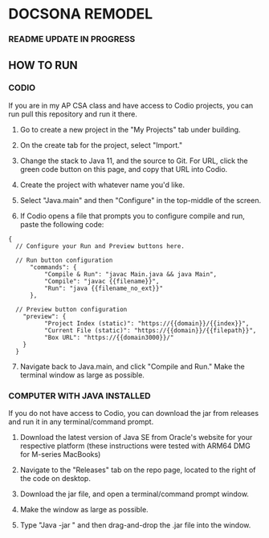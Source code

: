 # DOCSONA REMODEL

### README UPDATE IN PROGRESS

## HOW TO RUN

### CODIO

If you are in my AP CSA class and have access to Codio projects, you can run pull this repository and run it there.

1. Go to create a new project in the "My Projects" tab under building.

2. On the create tab for the project, select "Import."

3. Change the stack to Java 11, and the source to Git. For URL, click the green code button on this page, and copy that URL into Codio.

4. Create the project with whatever name you'd like.

5. Select "Java.main" and then "Configure" in the top-middle of the screen.

6. If Codio opens a file that prompts you to configure compile and run, paste the following code:

```
{
  // Configure your Run and Preview buttons here.
  
  // Run button configuration
      "commands": {
          "Compile & Run": "javac Main.java && java Main",
          "Compile": "javac {{filename}}",
          "Run": "java {{filename_no_ext}}"
      },
  
  // Preview button configuration
    "preview": {
          "Project Index (static)": "https://{{domain}}/{{index}}",
          "Current File (static)": "https://{{domain}}/{{filepath}}",
          "Box URL": "https://{{domain3000}}/"
    }
  }
```

7. Navigate back to Java.main, and click "Compile and Run." Make the terminal window as large as possible.

### COMPUTER WITH JAVA INSTALLED

If you do not have access to Codio, you can download the jar from releases and run it in any terminal/command prompt.

1. Download the latest version of Java SE from Oracle's website for your respective platform (these instructions were tested with ARM64 DMG for M-series MacBooks)

2. Navigate to the "Releases" tab on the repo page, located to the right of the code on desktop.

3. Download the jar file, and open a terminal/command prompt window.

4. Make the window as large as possible.

5. Type "Java -jar " and then drag-and-drop the .jar file into the window.
